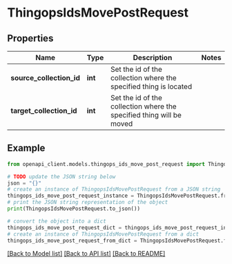 # ThingopsIdsMovePostRequest


## Properties

Name | Type | Description | Notes
------------ | ------------- | ------------- | -------------
**source_collection_id** | **int** | Set the id of the collection where the specified thing is located | 
**target_collection_id** | **int** | Set the id of the collection where the specified thing will be moved | 

## Example

```python
from openapi_client.models.thingops_ids_move_post_request import ThingopsIdsMovePostRequest

# TODO update the JSON string below
json = "{}"
# create an instance of ThingopsIdsMovePostRequest from a JSON string
thingops_ids_move_post_request_instance = ThingopsIdsMovePostRequest.from_json(json)
# print the JSON string representation of the object
print(ThingopsIdsMovePostRequest.to_json())

# convert the object into a dict
thingops_ids_move_post_request_dict = thingops_ids_move_post_request_instance.to_dict()
# create an instance of ThingopsIdsMovePostRequest from a dict
thingops_ids_move_post_request_from_dict = ThingopsIdsMovePostRequest.from_dict(thingops_ids_move_post_request_dict)
```
[[Back to Model list]](../README.md#documentation-for-models) [[Back to API list]](../README.md#documentation-for-api-endpoints) [[Back to README]](../README.md)



